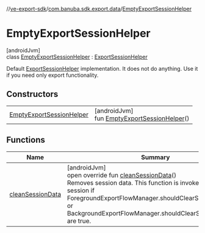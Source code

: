 //[ve-export-sdk](../../../index.md)/[com.banuba.sdk.export.data](../index.md)/[EmptyExportSessionHelper](index.md)

# EmptyExportSessionHelper

[androidJvm]\
class [EmptyExportSessionHelper](index.md) : [ExportSessionHelper](../-export-session-helper/index.md)

Default [ExportSessionHelper](../-export-session-helper/index.md) implementation. It does not do anything. Use it if you need only export functionality.

## Constructors

| | |
|---|---|
| [EmptyExportSessionHelper](-empty-export-session-helper.md) | [androidJvm]<br>fun [EmptyExportSessionHelper](-empty-export-session-helper.md)() |

## Functions

| Name | Summary |
|---|---|
| [cleanSessionData](clean-session-data.md) | [androidJvm]<br>open override fun [cleanSessionData](clean-session-data.md)()<br>Removes session data. This function is invoked to clean session if ForegroundExportFlowManager.shouldClearSessionOnFinish or BackgroundExportFlowManager.shouldClearSessionOnFinish are true. |
